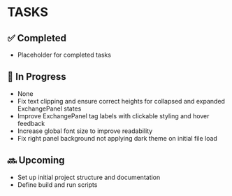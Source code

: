 # TASKS

## ✅ Completed
- Placeholder for completed tasks

## 🚧 In Progress
- None
- Fix text clipping and ensure correct heights for collapsed and expanded ExchangePanel states
- Improve ExchangePanel tag labels with clickable styling and hover feedback
- Increase global font size to improve readability
- Fix right panel background not applying dark theme on initial file load

## 🔜 Upcoming
- Set up initial project structure and documentation
- Define build and run scripts

